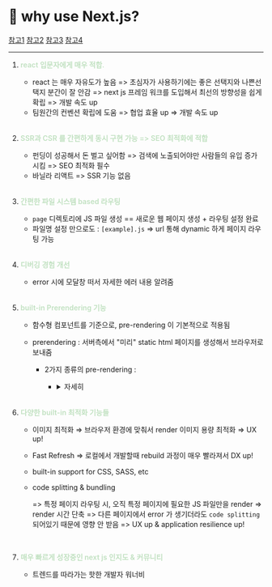 # :face_with_thermometer: why use Next.js?

[참고1](https://www.youtube.com/watch?v=rtgbaKBhdkk)   [참고2](https://www.youtube.com/watch?v=6jWWKczzGM0)   [참고3](https://www.youtube.com/watch?v=f1rF9YKm1Ms&t=563s)   [참고4](https://www.youtube.com/watch?v=JW2c-y-MdiA)


<hr>



1. <span style="color:#C1E1C1; font-weight:600">react 입문자에게 매우 적합.</span>

   - react 는 매우 자유도가 높음 => 초심자가 사용하기에는 좋은 선택지와 나쁜선택지 분간이 잘 안감 => next js 프레임 워크를 도입해서 최선의 방향성을 쉽게 확립 => 개발 속도 up
   - 팀원간의 컨벤션 확립에 도움 => 협업 효율 up => 개발 속도 up

   <br>

2. <span style="color:#C1E1C1; font-weight:600">SSR과 CSR 를 간편하게 동시 구현 가능 => SEO 최적화에 적합</span>

   - 펀딩이 성공해서 돈 벌고 싶어함 => 검색에 노출되어야만 사람들의 유입 증가시킴 => SEO 최적화 필수
   - 바닐라 리액트 => SSR 기능 없음

   <br>

3. <span style="color:#C1E1C1; font-weight:600">간편한 파일 시스템 based 라우팅</span>

   - `page` 디렉토리에 JS 파일 생성 == 새로운 웹 페이지 생성 + 라우팅 설정 완료
   - 파일명 설정 만으로도 : `[example].js` => url 통해 dynamic 하게 페이지 라우팅 가능

   <br>

4. <span style="color:#C1E1C1; font-weight:600">디버깅 경험 개선</span>

   - error 시에 모달창 떠서 자세한 에러 내용 알려줌

   <br>

5. <span style="color:#C1E1C1; font-weight:600">built-in Prerendering 기능</span>

   - 함수형 컴포넌트를 기준으로, pre-rendering 이 기본적으로 적용됨

   - prerendering : 서버측에서 "미리" static html 페이지를 생성해서 브라우저로 보내줌

     - 2가지 종류의 pre-rendering :

       - <details>
             <summary>자세히</summary>
             1. SSG (static site generation) :
             <ul>
                 <li>빌드 시 서버측에서 static HTML 생성 => 요청 들어오면 그대로 브라우저에 뿌려줌</li>
                 <li>요청마다 재사용됨 => 빠릇빠릇하게 페이지 보여짐 => UX good!</li>
             </ul>
             2. SSR (Server Side Rendering) :
         	<ul>
                 <li>요청이 들어오면 서버에서 HTML 생성</li>
                 <li>
                     요청 마다 서버에서 새롭게 HTML 생성 후 브라우저로 보냄 => 빠릇빠릇하진 않음..<br>
                     => 해결책 : <a href="https://spicywolf.notion.site/client-side-fetch-VS-server-side-fetch-899ee30eb7804d0ba4c2d742e5c86ce7">[nextjs팁1]</a> 참고
                 </li>
             </ul>
         </details>

   <br>

6. <span style="color:#C1E1C1; font-weight:600">다양한 built-in 최적화 기능들</span>

   - 이미지 최적화 ⇒ 브라우저 환경에 맞춰서 render 이미지 용량 최적화 ⇒ UX up!

   - Fast Refresh => 로컬에서 개발할때 rebuild 과정이 매우 빨라져서 DX up!

   - built-in support for CSS, SASS, etc

   - code splitting & bundling

     => 특정 페이지 라우팅 시, 오직 특정 페이지에 필요한 JS 파일만을 render => render 시간 단축 => 다른 페이지에서 error 가 생기더라도 `code splitting` 되어있기 때문에 영향 안 받음 => UX up & application resilience up!

   <br>

7. <span style="color:#C1E1C1; font-weight:600">매우 빠르게 성장중인 next js 인지도 & 커뮤니티</span>

   - 트렌드를 따라가는 핫한 개발자 워너비